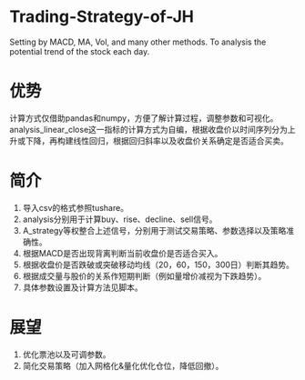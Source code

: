 # Trading-Strategy-of-JH
Setting by MACD, MA, Vol, and many other methods. To analysis the potential trend of the stock each day.
# 优势
计算方式仅借助pandas和numpy，方便了解计算过程，调整参数和可视化。  
analysis_linear_close这一指标的计算方式为自编，根据收盘价以时间序列分为上升或下降，再构建线性回归，根据回归斜率以及收盘价关系确定是否适合买卖。  
# 简介
1. 导入csv的格式参照tushare。  
2. analysis分别用于计算buy、rise、decline、sell信号。  
3. A_strategy等权整合上述信号，分别用于测试交易策略、参数选择以及策略准确性。  
4. 根据MACD是否出现背离判断当前收盘价是否适合买入。  
5. 根据收盘价是否跌破或突破移动均线（20，60，150，300日）判断其趋势。  
6. 根据成交量与股价的关系作短期判断（例如量增价减视为下跌趋势）。  
7. 具体参数设置及计算方法见脚本。  
# 展望  
1. 优化票池以及可调参数。  
2. 简化交易策略（加入网格化&量化优化仓位，降低回撤）。  
